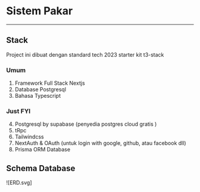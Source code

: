 # Sistem Pakar

---

## Stack

Project ini dibuat dengan standard tech 2023 starter kit t3-stack

### Umum

1. Framework Full Stack Nextjs
2. Database Postgresql
3. Bahasa Typescript

### Just FYI

4. Postgresql by supabase (penyedia postgres cloud gratis )
5. tRpc
6. Tailwindcss
7. NextAuth & OAuth (untuk login with google, github, atau facebook dll)
8. Prisma ORM Database

## Schema Database

![ERD.svg]

